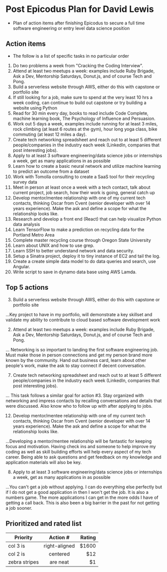 # Post Epicodus Plan for David Lewis
* Plan of action items after finishing Epicodus to secure a full time software engineering or entry level data science position

## Action items
* The follow is a list of specific tasks in no particular order

1. Do two problems a week from "Cracking the Coding Interview".
2. Attend at least two meetups a week: examples include Ruby Brigade, Ask a Dev, Mentorship Saturdays, Donut.js, and of course Tech and Pong.
3. Build a serverless website through AWS, either do this with capstone or portfolio site
4. If still looking for a job, make sure to spend at the very least 10 hrs a week coding, can continue to build out capstone or try building a website using Python
5. Read for 30 min every day, books to read include Code Complete, machine learning book, The Psychology of Influence and Persuasion.
6.  Work out 5 days a week, examples include running for at least 3 miles, rock climbing (at least 6 routes at the gym), hour long yoga class, bike commuting (at least 12 miles a day).
7. Create tech networking spreadsheet and reach out to at least 5 different people/companies in the industry each week (LinkedIn, companies that post interesting jobs).
8. Apply to at least 3 software engineering/data science jobs or internships a week, get as many applications in as possible
9. Learn how to create a basic neural network and utilize machine learning to predict an outcome from a dataset
10. Work with Tomolla consulting to create a SaaS tool for their recycling survey data
11. Meet in person at least once a week with a tech contact, talk about current project, job search, how their work is going, general catch up
12. Develop mentor/mentee relationship with one of my current tech contacts, thinking Oscar from Cvent (senior developer with over 14 years experience). Make the ask and define a scope for what the relationship looks like.
13. Research and develop a front end (React) that can help visualize Python data analysis
14. Learn TensorFlow to make a prediction on recycling data for the Portland Metro Area
15. Complete master recycling course through Oregon State University
16. Learn about UNIX and how to use grep.
17. Learn SSH to better understand network and data security.
18. Setup a Sinatra project, deploy it to tiny instance of EC2 and tail the log.
19. Create a create simple data model to do data queries and search, use Angular.
20. Write script to save in dynamo data base using AWS Lamda.

## Top 5 actions
3. Build a serverless website through AWS, either do this with capstone or portfolio site

...Key project to have in my portfolio, will demonstrate a key skillset and validate my ability to contribute to cloud based software development work

2. Attend at least two meetups a week: examples include Ruby Brigade, Ask a Dev, Mentorship Saturdays, Donut.js, and of course Tech and Pong.

... Networking is so important to landing the first software engineering job. Must make those in person connections and get my person brand more known by the community. Hand out business card, learn about other people's work, make the ask to stay connect if decent conversation.

7. Create tech networking spreadsheet and reach out to at least 5 different people/companies in the industry each week (LinkedIn, companies that post interesting jobs).

... This task follows a similar goal for action #3. Stay organized with networking and impress contacts by recalling conversations and details that were discussed. Also know who to follow up with after applying to jobs.

12. Develop mentor/mentee relationship with one of my current tech contacts, thinking Oscar from Cvent (senior developer with over 14 years experience). Make the ask and define a scope for what the relationship looks like.

...Developing a mentor/mentee relationship will be fantastic for keeping focus and motivation. Having check ins and someone to help improve my coding as well as skill building efforts will help every aspect of my tech career. Being able to ask questions and get feedback on my knowledge and application materials will also be key.

8. Apply to at least 3 software engineering/data science jobs or internships a week, get as many applications in as possible

...You can't get a job without applying. I can do everything else perfectly but if I do not get a good application in then I won't get the job. It is also a numbers game. The more applications I can get in the more odds I have of getting a call back. This is also been a big barrier in the past for not getting a job sooner. 


## Prioritized and rated list
| Priority      | Action #      | Rating|
| ------------- |:-------------:| -----:|
| col 3 is      | right-aligned | $1600 |
| col 2 is      | centered      |   $12 |
| zebra stripes | are neat      |    $1 |
